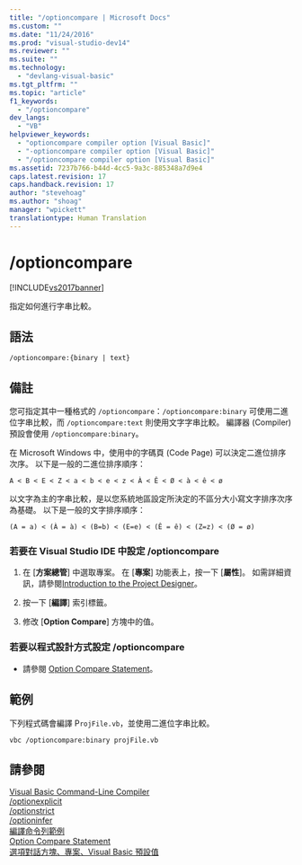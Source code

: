 ```yaml
---
title: "/optioncompare | Microsoft Docs"
ms.custom: ""
ms.date: "11/24/2016"
ms.prod: "visual-studio-dev14"
ms.reviewer: ""
ms.suite: ""
ms.technology: 
  - "devlang-visual-basic"
ms.tgt_pltfrm: ""
ms.topic: "article"
f1_keywords: 
  - "/optioncompare"
dev_langs: 
  - "VB"
helpviewer_keywords: 
  - "optioncompare compiler option [Visual Basic]"
  - "-optioncompare compiler option [Visual Basic]"
  - "/optioncompare compiler option [Visual Basic]"
ms.assetid: 7237b766-b44d-4cc5-9a3c-885348a7d9e4
caps.latest.revision: 17
caps.handback.revision: 17
author: "stevehoag"
ms.author: "shoag"
manager: "wpickett"
translationtype: Human Translation
---
```

# /optioncompare
[!INCLUDE[vs2017banner](../../../csharp/includes/vs2017banner.md)]

指定如何進行字串比較。  
  
## 語法  
  
```  
/optioncompare:{binary | text}  
```  
  
## 備註  
 您可指定其中一種格式的 `/optioncompare`：`/optioncompare:binary` 可使用二進位字串比較，而 `/optioncompare:text` 則使用文字字串比較。  編譯器 \(Compiler\) 預設會使用 `/optioncompare:binary`。  
  
 在 Microsoft Windows 中，使用中的字碼頁 \(Code Page\) 可以決定二進位排序次序。  以下是一般的二進位排序順序：  
  
 `A < B < E < Z < a < b < e < z < À < Ê < Ø < à < ê < ø`  
  
 以文字為主的字串比較，是以您系統地區設定所決定的不區分大小寫文字排序次序為基礎。  以下是一般的文字排序順序：  
  
 `(A = a) < (À = à) < (B=b) < (E=e) < (Ê = ê) < (Z=z) < (Ø = ø)`  
  
### 若要在 Visual Studio IDE 中設定 \/optioncompare  
  
1.  在 \[**方案總管**\] 中選取專案。  在 \[**專案**\] 功能表上，按一下 \[**屬性**\]。  如需詳細資訊，請參閱[Introduction to the Project Designer](http://msdn.microsoft.com/zh-tw/898dd854-c98d-430c-ba1b-a913ce3c73d7)。  
  
2.  按一下 \[**編譯**\] 索引標籤。  
  
3.  修改 \[**Option Compare**\] 方塊中的值。  
  
### 若要以程式設計方式設定 \/optioncompare  
  
-   請參閱 [Option Compare Statement](../../../visual-basic/language-reference/statements/option-compare-statement.md)。  
  
## 範例  
 下列程式碼會編譯 P`rojFile.vb`，並使用二進位字串比較。  
  
```  
vbc /optioncompare:binary projFile.vb  
```  
  
## 請參閱  
 [Visual Basic Command\-Line Compiler](../../../visual-basic/reference/command-line-compiler/index.md)   
 [\/optionexplicit](../../../visual-basic/reference/command-line-compiler/optionexplicit.md)   
 [\/optionstrict](../../../visual-basic/reference/command-line-compiler/optionstrict.md)   
 [\/optioninfer](../../../visual-basic/reference/command-line-compiler/optioninfer.md)   
 [編譯命令列範例](../../../visual-basic/reference/command-line-compiler/sample-compilation-command-lines.md)   
 [Option Compare Statement](../../../visual-basic/language-reference/statements/option-compare-statement.md)   
 [選項對話方塊、專案、Visual Basic 預設值](/visual-studio/ide/reference/visual-basic-defaults-projects-options-dialog-box)